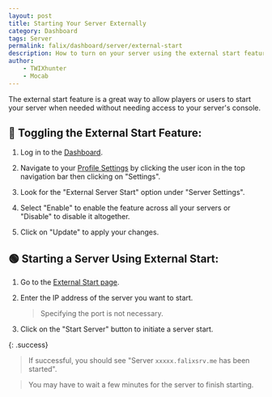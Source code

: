 ```yaml
---
layout: post
title: Starting Your Server Externally
category: Dashboard
tags: Server
permalink: falix/dashboard/server/external-start
description: How to turn on your server using the external start feature without access to the console.
author:
    - TWIXhunter
    - Mocab
---
```


The external start feature is a great way to allow players or users to start your server when needed without needing access to your server's console.

## :flashlight: Toggling the External Start Feature:

1. Log in to the [Dashboard](https://client.falixnodes.net/).

2. Navigate to your [Profile Settings](https://client.falixnodes.net/profile/settings) by clicking the user icon in the top navigation bar then clicking on "Settings".

3. Look for the "External Server Start" option under "Server Settings".

4. Select "Enable" to enable the feature across all your servers or "Disable" to disable it altogether.

5. Click on "Update" to apply your changes.

## :green_circle: Starting a Server Using External Start:

1. Go to the [External Start page](https://falixnodes.net/start).

2. Enter the IP address of the server you want to start.

    > Specifying the port is not necessary.

3. Click on the "Start Server" button to initiate a server start.

{: .success}

> If successful, you should see "Server `xxxxx.falixsrv.me` has been started".

> You may have to wait a few minutes for the server to finish starting.

